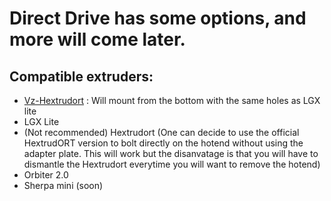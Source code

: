 # Direct Drive has some options, and more will come later.

## Compatible extruders:

- [Vz-Hextrudort](https://github.com/VzBot3D/VzBot/tree/master/Assemblies%20BOM%20and%20STL/Vz-HextrudrORT) : Will mount from the bottom with the same holes as LGX lite
- LGX Lite 
- (Not recommended) Hextrudort  (One can decide to use the official HextrudORT version to bolt directly on the hotend without using the adapter plate. This will work but the disanvatage is that you will have to dismantle the Hextrudort everytime you will want to remove the hotend)
- Orbiter 2.0 
- Sherpa mini (soon)



